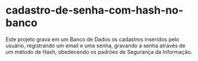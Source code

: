 # cadastro-de-senha-com-hash-no-banco
Este projeto grava em um Banco de Dados os cadastros inseridos pelo usuário, registrando um email e uma senha, gravando a senha através de um método de Hash, obedecendo os padrões de Segurança da Informação.
